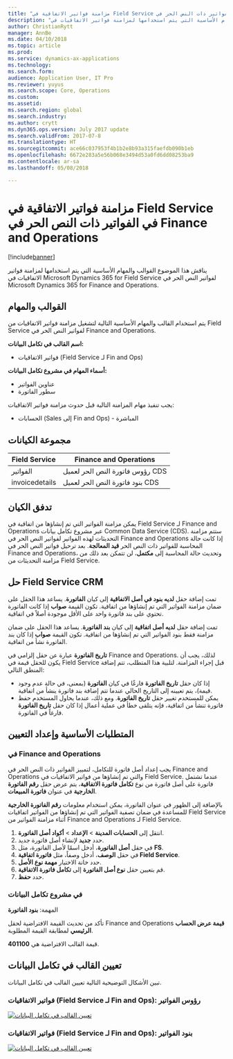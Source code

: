 ```yaml
---
title: "مزامنة فواتير الاتفاقية في Field Service في الفواتير ذات النص الحر‬ في Finance and Operations"
description: "يناقش هذا الموضوع القوالب والمهام الأساسية التي يتم استخدامها لمزامنة فواتير الاتفاقيات في Microsoft Dynamics 365 for Field Service لفواتير النص الحر في Microsoft Dynamics 365 for Finance and Operations."
author: ChristianRytt
manager: AnnBe
ms.date: 04/10/2018
ms.topic: article
ms.prod: 
ms.service: dynamics-ax-applications
ms.technology: 
ms.search.form: 
audience: Application User, IT Pro
ms.reviewer: yuyus
ms.search.scope: Core, Operations
ms.custom: 
ms.assetid: 
ms.search.region: global
ms.search.industry: 
ms.author: crytt
ms.dyn365.ops.version: July 2017 update
ms.search.validFrom: 2017-07-8
ms.translationtype: HT
ms.sourcegitcommit: ace66c037953f4b1b2e8b93a315faefdb090b1eb
ms.openlocfilehash: 6672e283a5e56b068e3494d53a0fd6dd08253ba9
ms.contentlocale: ar-sa
ms.lasthandoff: 05/08/2018

---
```


# <a name="synchronize-agreement-invoices-in-field-service-to-free-text-invoices-in-finance-and-operations"></a>مزامنة فواتير الاتفاقية في Field Service في الفواتير ذات النص الحر‬ في Finance and Operations

[!include[banner](../includes/banner.md)]

يناقش هذا الموضوع القوالب والمهام الأساسية التي يتم استخدامها لمزامنة فواتير الاتفاقيات في Microsoft Dynamics 365 for Field Service لفواتير النص الحر في Microsoft Dynamics 365 for Finance and Operations.

## <a name="templates-and-tasks"></a>القوالب والمهام

يتم استخدام القالب والمهام الأساسية التالية لتشغيل مزامنة فواتير الاتفاقيات من Field Service لفواتير النص الحر في Finance and Operations.

**اسم القالب في تكامل البيانات:**

- فواتير الاتفاقيات (Field Service لـ Fin and Ops)

**أسماء المهام في مشروع تكامل البيانات:**

- عناوين الفواتير
- سطور الفاتورة

يجب تنفيذ مهام المزامنة التالية قبل حدوث مزامنة فواتير الاتفاقيات:

- الحسابات (Sales إلى Fin and Ops)‬ - المباشرة

## <a name="entity-set"></a>مجموعة الكيانات

| Field Service  | Finance and Operations                 |
|----------------|----------------------------------------|
| الفواتير       | رؤوس فاتورة النص الحر لعميل CDS |
| invoicedetails | بنود فاتورة النص الحر لعميل CDS   |

## <a name="entity-flow"></a>تدفق الكيان

يمكن مزامنة الفواتير التي تم إنشاؤها من اتفاقية في Field Service لـ Finance and Operations عبر مشروع تكامل بيانات Common Data Service (CDS). ستتم مزامنة التحديثات لهذه الفواتير لفواتير النص الحر في Finance and Operations إذا كانت حالة المحاسبة للفواتير ذات النص الحر **قيد المعالجة**. بعد ترحيل فواتير النص الحر في Finance and Operations، وتحديث حالة المحاسبة إلى **مكتمل**، لن تتمكن بعد ذلك من مزامنة التحديثات من Field Service.

## <a name="field-service-crm-solution"></a>حل Field Service CRM

تمت إضافة حقل **لديه بنود في أصل الاتفاقية** إلى كيان **الفاتورة**. يساعد هذا الحقل على ضمان مزامنة الفواتير التي تم إنشاؤها من اتفاقية. تكون القيمة **صواب** إذا كانت الفاتورة تحتوي على بند فاتورة واحد على الأقل موجودة أصلاً في اتفاقية.

تمت إضافة حقل **لديه أصل اتفاقية** إلى كيان **بند الفاتورة**. يساعد هذا الحقل على ضمان مزامنة فقط بنود الفواتير التي تم إنشاؤها من اتفاقية. تكون القيمة **صواب** إذا كان بند الفاتورة نشأ من اتفاقية.

**تاريخ الفاتورة** عبارة عن حقل إلزامي في Finance and Operations. لذلك، يجب أن يكون للحقل قيمة في Field Service قبل إجراء المزامنة. لتلبية هذا المتطلب، تتم إضافة المنطق التالي:

- إذا كان حقل **تاريخ الفاتورة** فارغًا في كيان **الفاتورة** (بمعنى، في حالة عدم وجود قيمة)، يتم تعيينه إلى التاريخ الحالي عندما تتم إضافة بند فاتورة ينشأ من اتفاقية.
- يمكن للمستخدم تغيير حقل **تاريخ الفاتورة**. ومع ذلك، عندما يحاول المستخدم حفظ فاتورة تنشأ من اتفاقية، فإنه يتلقى خطأ في عملية أعمال إذا كان حقل **تاريخ الفاتورة** فارغاً في الفاتورة.

## <a name="prerequisites-and-mapping-setup"></a>المتطلبات الأساسية وإعداد التعيين

### <a name="in-finance-and-operations"></a>في Finance and Operations

يجب إعداد أصل فاتورة للتكامل، لتمييز الفواتير ذات النص الحر في Finance and Operations والتي تم إنشاؤها من فواتير الاتفاقيات في Field Service. عندما تشتمل فاتورة على أصل فاتورة من نوع **تكامل فاتورة الاتفاقية**، يتم عرض حقل **رقم الفاتورة الخارجية** في عنوان **فاتورة المبيعات**.

بالإضافة إلى الظهور في عنوان الفاتورة، يمكن استخدام معلومات **رقم الفاتورة الخارجية** للمساعدة في ضمان تصفية الفواتير التي تم إنشاؤها من الفواتير اتفاقيات Field Service أثناء مزامنة الفواتير من Finance and Operations لـ Field Service.

1. انتقل إلى **الحسابات المدينة** \> **الإعداد** \> **أكواد أصل الفاتورة**.
2. حدد **جديد** لإنشاء أصل فاتورة جديد.
3. في حقل **أصل الفاتورة**، أدخل اسمًا لأصل الفاتورة، مثل **FS**.
4. في حقل **الوصف**، أدخل وصفاً، مثل **فاتورة اتفاقية Field Service**.
5. حدد خانة الاختيار **مهمة نوع الأصل**.
6. قم بتعيين حقل **نوع أصل الفاتورة** إلى **تكامل فاتورة الاتفاقية**.
7. حدد **حفظ**.

### <a name="in-the-data-integration-project"></a>في مشروع تكامل البيانات

المهمة: **بنود الفاتورة**  

تأكد من تحديث القيمة الافتراضية لحقل Finance and Operations **قيمة عرض الحساب الرئيسي** لمطابقة القيمة المطلوبة.

قيمة القالب الافتراضية هي **401100**.

## <a name="template-mapping-in-data-integration"></a>تعيين القالب في تكامل البيانات

تبين الأشكال التوضيحية التالية تعيين القالب في تكامل البيانات.

### <a name="agreement-invoices-field-service-to-fin-and-ops-invoice-headers"></a>فواتير الاتفاقيات (Field Service لـ Fin and Ops): رؤوس الفواتير

[![تعيين القالب في تكامل البيانات](./media/FSFreeTextInvoice1.png)](./media/FSFreeTextInvoice1.png)

### <a name="agreement-invoices-field-service-to-fin-and-ops-invoice-lines"></a>فواتير الاتفاقيات (Field Service لـ Fin and Ops): بنود الفواتير

[![تعيين القالب في تكامل البيانات](./media/FSFreeTextInvoice2.png)](./media/FSFreeTextInvoice2.png)

